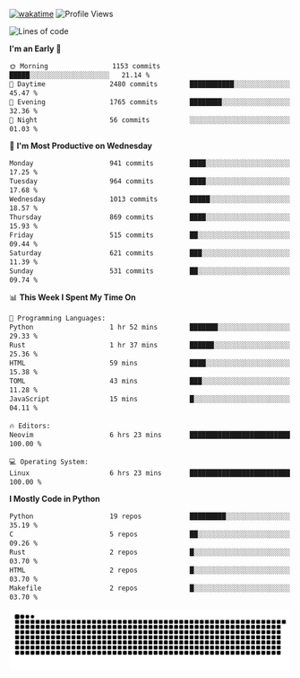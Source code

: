 [![wakatime](https://wakatime.com/badge/user/b920b284-3cde-4cd4-b72e-f7f22d050b16.svg)](https://wakatime.com/@b920b284-3cde-4cd4-b72e-f7f22d050b16)
![Profile Views](http://img.shields.io/badge/Profile%20Views-4586-blue)
<!--START_SECTION:waka-->
![Lines of code](https://img.shields.io/badge/From%20Hello%20World%20I%27ve%20Written-5.2%20million%20lines%20of%20code-blue)

**I'm an Early 🐤** 

```text
🌞 Morning                1153 commits        █████░░░░░░░░░░░░░░░░░░░░   21.14 % 
🌆 Daytime                2480 commits        ███████████░░░░░░░░░░░░░░   45.47 % 
🌃 Evening                1765 commits        ████████░░░░░░░░░░░░░░░░░   32.36 % 
🌙 Night                  56 commits          ░░░░░░░░░░░░░░░░░░░░░░░░░   01.03 % 
```
📅 **I'm Most Productive on Wednesday** 

```text
Monday                   941 commits         ████░░░░░░░░░░░░░░░░░░░░░   17.25 % 
Tuesday                  964 commits         ████░░░░░░░░░░░░░░░░░░░░░   17.68 % 
Wednesday                1013 commits        █████░░░░░░░░░░░░░░░░░░░░   18.57 % 
Thursday                 869 commits         ████░░░░░░░░░░░░░░░░░░░░░   15.93 % 
Friday                   515 commits         ██░░░░░░░░░░░░░░░░░░░░░░░   09.44 % 
Saturday                 621 commits         ███░░░░░░░░░░░░░░░░░░░░░░   11.39 % 
Sunday                   531 commits         ██░░░░░░░░░░░░░░░░░░░░░░░   09.74 % 
```


📊 **This Week I Spent My Time On** 

```text
💬 Programming Languages: 
Python                   1 hr 52 mins        ███████░░░░░░░░░░░░░░░░░░   29.33 % 
Rust                     1 hr 37 mins        ██████░░░░░░░░░░░░░░░░░░░   25.36 % 
HTML                     59 mins             ████░░░░░░░░░░░░░░░░░░░░░   15.38 % 
TOML                     43 mins             ███░░░░░░░░░░░░░░░░░░░░░░   11.28 % 
JavaScript               15 mins             █░░░░░░░░░░░░░░░░░░░░░░░░   04.11 % 

🔥 Editors: 
Neovim                   6 hrs 23 mins       █████████████████████████   100.00 % 

💻 Operating System: 
Linux                    6 hrs 23 mins       █████████████████████████   100.00 % 
```

**I Mostly Code in Python** 

```text
Python                   19 repos            █████████░░░░░░░░░░░░░░░░   35.19 % 
C                        5 repos             ██░░░░░░░░░░░░░░░░░░░░░░░   09.26 % 
Rust                     2 repos             █░░░░░░░░░░░░░░░░░░░░░░░░   03.70 % 
HTML                     2 repos             █░░░░░░░░░░░░░░░░░░░░░░░░   03.70 % 
Makefile                 2 repos             █░░░░░░░░░░░░░░░░░░░░░░░░   03.70 % 
```




<!--END_SECTION:waka-->
![Snake animation](https://raw.githubusercontent.com/timmypidashev/timmypidashev/main/commits.svg)
